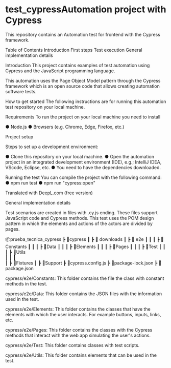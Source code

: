 # test_cypressAutomation project with Cypress
This repository contains an Automation test for frontend with the Cypress framework.

Table of Contents
Introduction
First steps
Test execution
General implementation details

Introduction
This project contains examples of test automation using Cypress and the JavaScript programming language. 

This automation uses the Page Object Model pattern through the Cypress framework which is an open source code that allows creating automation software tests.

How to get started
The following instructions are for running this automation test repository on your local machine.

Requirements
To run the project on your local machine you need to install

●	Node.js
●	Browsers (e.g. Chrome, Edge, Firefox, etc.)

Project setup

Steps to set up a development environment:

●	Clone this repository on your local machine.
●	Open the automation project in an integrated development environment (IDE), e.g.; IntelliJ IDEA, VScode, Eclipse, etc.
●	You need to have the dependencies downloaded.

Running the test
You can compile the project with the following command:
●	npm run test
●	npm run "cypress:open"

Translated with DeepL.com (free version)



General implementation details

Test scenarios are created in files with .cy.js ending. These files support JavaScript code and Cypress methods. This test uses the POM design pattern in which the elements and actions of the actors are divided by pages.

   📦prueba_tecnica_cypress
   ┣ 📂cypress
   ┃ ┣ 📂 downloads
   ┃ ┣ 📂 e2e
   ┃ ┃ ┃ ┣ 📂Constants
   ┃ ┃ ┃ ┣ 📂Data
   ┃ ┃ ┃ ┣ 📂Elements
   ┃ ┃ ┃ ┣ 📂Pages
   ┃ ┃ ┃ ┣ 📂Test
   ┃ ┃ ┃ ┣ 📂Utils  
   ┃ ┃ ┃       
   ┃ ┣ 📂Fixtures
   ┃ ┣ 📂Support
   ┣ 📜cypress.config.js
   ┣ 📜package-lock.json
   ┣ 📜package.json

cypress/e2e/Constants: This folder contains the file the class with constant methods in the test.

cypress/e2e/Data: This folder contains the JSON files with the information used in the test.

cypress/e2e/Elements: This folder contains the classes that have the elements with which the user interacts. For example buttons, inputs, links, etc.

cypress/e2e/Pages: This folder contains the classes with the Cypress methods that interact with the web app simulating the user's actions.

cypress/e2e/Test: This folder contains classes with test scripts.

cypress/e2e/Utils: This folder contains elements that can be used in the test.
